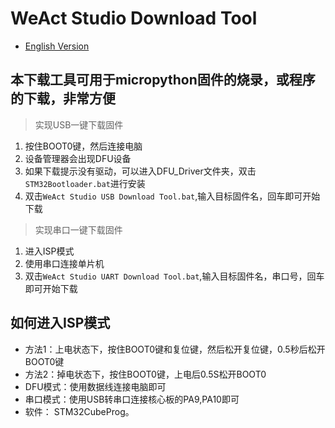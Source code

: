 # WeAct Studio Download Tool

* [English Version](./README.md)

## 本下载工具可用于micropython固件的烧录，或程序的下载，非常方便

> 实现USB一键下载固件

1. 按住BOOT0键，然后连接电脑
2. 设备管理器会出现DFU设备
3. 如果下载提示没有驱动，可以进入DFU_Driver文件夹，双击`STM32Bootloader.bat`进行安装
4. 双击`WeAct Studio USB Download Tool.bat`,输入目标固件名，回车即可开始下载

> 实现串口一键下载固件

1. 进入ISP模式
2. 使用串口连接单片机
3. 双击`WeAct Studio UART Download Tool.bat`,输入目标固件名，串口号，回车即可开始下载

## 如何进入ISP模式

* 方法1：上电状态下，按住BOOT0键和复位键，然后松开复位键，0.5秒后松开BOOT0键
* 方法2：掉电状态下，按住BOOT0键，上电后0.5S松开BOOT0
* DFU模式：使用数据线连接电脑即可
* 串口模式：使用USB转串口连接核心板的PA9,PA10即可
* 软件： STM32CubeProg。

